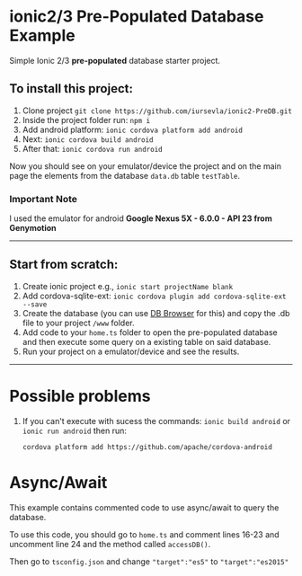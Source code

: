 # ionic2/3 Pre-Populated Database Example
Simple Ionic 2/3 **pre-populated** database starter project.

## To install this project:
1. Clone project `git clone https://github.com/iursevla/ionic2-PreDB.git`
2. Inside the project folder run: `npm i`
3. Add android platform: `ionic cordova platform add android`
4. Next: `ionic cordova build android`
5. After that: `ionic cordova run android`

Now you should see on your emulator/device the project and on the main page the elements from the database `data.db` table `testTable`.

### Important Note 
I used the emulator for android **Google Nexus 5X - 6.0.0 - API 23 from Genymotion**

---

## Start from scratch:
1. Create ionic project e.g., `ionic start projectName blank`
2. Add cordova-sqlite-ext: `ionic cordova plugin add cordova-sqlite-ext --save`
3. Create the database (you can use [DB Browser](http://sqlitebrowser.org/) for this) and copy the .db file to your project `/www` folder.
4. Add code to your `home.ts` folder to open the pre-populated database and then execute some query on a existing table on said database.
5. Run your project on a emulator/device and see the results.

---

# Possible problems
1. If you can't execute with sucess the commands: `ionic build android` or `ionic run android` then run:

     `cordova platform add https://github.com/apache/cordova-android`

# Async/Await
This example contains commented code to use async/await to query the database. 

To use this code, you should go to ```home.ts``` and comment lines 16-23 and uncomment line 24 and the method called ```accessDB()```.

Then go to ```tsconfig.json``` and change ```"target":"es5"``` to ```"target":"es2015"```